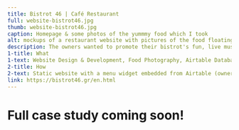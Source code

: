 ```yaml
---
title: Bistrot 46 | Café Restaurant
full: website-bistrot46.jpg
thumb: website-bistrot46.jpg
caption: Homepage & some photos of the yummmy food which I took
alt: mockups of a restaurant website with pictures of the food floating alongside screenshots of the site
description: The owners wanted to promote their bistrot's fun, live music nights as well as their homemade food, to both locals and tourists.<br>First we had a meeting to discuss the direction of the project, then photographed all the dishes, built the website and finally the editable menu.
1-title: What
1-text: Website Design & Development, Food Photography, Airtable Database (menu)
2-title: How
2-text: Static website with a menu widget embedded from Airtable (owners can update the menu themselves)
link: https://bistrot46.gr/en.html
---
```


<h1>Full case study coming soon!</h1>